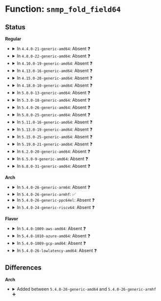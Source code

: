 # Function: <code>snmp_fold_field64</code>

## Status
<b>Regular</b>
<ul>
<li>
<details>
<summary>In <code>4.4.0-21-generic-amd64</code>: Absent ❓</summary>

```json
{
  "name": "snmp_fold_field64",
  "collision_type": "Static Duplication",
  "inline_type": "Full",
  "funcs": [
    {
      "addr": 18446744071586864928,
      "name": "snmp_fold_field64",
      "external": false,
      "loc": "include/net/ip.h:215",
      "file": "net/ipv4/proc.c",
      "inline": "declared, inlined",
      "caller_inline": [
        "net/ipv4/proc.c:netstat_seq_show",
        "net/ipv4/proc.c:snmp_seq_show"
      ],
      "caller_func": []
    },
    {
      "addr": 18446744071587228828,
      "name": "snmp_fold_field64",
      "external": false,
      "loc": "include/net/ip.h:215",
      "file": "net/ipv6/proc.c",
      "inline": "declared, inlined",
      "caller_inline": [],
      "caller_func": []
    }
  ],
  "symbols": []
}
```
</details>
</li>
<li>
<details>
<summary>In <code>4.8.0-22-generic-amd64</code>: Absent ❓</summary>

```json
{
  "name": "snmp_fold_field64",
  "collision_type": "Static Duplication",
  "inline_type": "Full",
  "funcs": [
    {
      "addr": 18446744071587314616,
      "name": "snmp_fold_field64",
      "external": false,
      "loc": "include/net/ip.h:216",
      "file": "net/ipv4/proc.c",
      "inline": "declared, inlined",
      "caller_inline": [
        "net/ipv4/proc.c:netstat_seq_show",
        "net/ipv4/proc.c:snmp_seq_show"
      ],
      "caller_func": []
    },
    {
      "addr": 18446744071587685942,
      "name": "snmp_fold_field64",
      "external": false,
      "loc": "include/net/ip.h:216",
      "file": "net/ipv6/proc.c",
      "inline": "declared, inlined",
      "caller_inline": [],
      "caller_func": []
    }
  ],
  "symbols": []
}
```
</details>
</li>
<li>
<details>
<summary>In <code>4.10.0-19-generic-amd64</code>: Absent ❓</summary>

```json
{
  "name": "snmp_fold_field64",
  "collision_type": "Unique Static",
  "inline_type": "Full",
  "funcs": [
    {
      "addr": 18446744071587516613,
      "name": "snmp_fold_field64",
      "external": false,
      "loc": "include/net/ip.h:222",
      "file": "net/ipv4/proc.c",
      "inline": "declared, inlined",
      "caller_inline": [
        "net/ipv4/proc.c:netstat_seq_show"
      ],
      "caller_func": []
    }
  ],
  "symbols": []
}
```
</details>
</li>
<li>
<details>
<summary>In <code>4.13.0-16-generic-amd64</code>: Absent ❓</summary>

```json
{
  "name": "snmp_fold_field64",
  "collision_type": "Unique Static",
  "inline_type": "Full",
  "funcs": [
    {
      "addr": 18446744071587654713,
      "name": "snmp_fold_field64",
      "external": false,
      "loc": "include/net/ip.h:224",
      "file": "net/ipv4/proc.c",
      "inline": "declared, inlined",
      "caller_inline": [
        "net/ipv4/proc.c:netstat_seq_show"
      ],
      "caller_func": []
    }
  ],
  "symbols": []
}
```
</details>
</li>
<li>
<details>
<summary>In <code>4.15.0-20-generic-amd64</code>: Absent ❓</summary>

```json
{
  "name": "snmp_fold_field64",
  "collision_type": "Unique Static",
  "inline_type": "Full",
  "funcs": [
    {
      "addr": 18446744071588179417,
      "name": "snmp_fold_field64",
      "external": false,
      "loc": "include/net/ip.h:235",
      "file": "net/ipv4/proc.c",
      "inline": "declared, inlined",
      "caller_inline": [
        "net/ipv4/proc.c:netstat_seq_show"
      ],
      "caller_func": []
    }
  ],
  "symbols": []
}
```
</details>
</li>
<li>
<details>
<summary>In <code>4.18.0-10-generic-amd64</code>: Absent ❓</summary>

```json
{
  "name": "snmp_fold_field64",
  "collision_type": "Unique Static",
  "inline_type": "Full",
  "funcs": [
    {
      "addr": 18446744071588534457,
      "name": "snmp_fold_field64",
      "external": false,
      "loc": "include/net/ip.h:247",
      "file": "net/ipv4/proc.c",
      "inline": "declared, inlined",
      "caller_inline": [
        "net/ipv4/proc.c:netstat_seq_show"
      ],
      "caller_func": []
    }
  ],
  "symbols": []
}
```
</details>
</li>
<li>
<details>
<summary>In <code>5.0.0-13-generic-amd64</code>: Absent ❓</summary>

```json
{
  "name": "snmp_fold_field64",
  "collision_type": "Unique Static",
  "inline_type": "Full",
  "funcs": [
    {
      "addr": 18446744071588730713,
      "name": "snmp_fold_field64",
      "external": false,
      "loc": "include/net/ip.h:271",
      "file": "net/ipv4/proc.c",
      "inline": "declared, inlined",
      "caller_inline": [
        "net/ipv4/proc.c:netstat_seq_show"
      ],
      "caller_func": []
    }
  ],
  "symbols": []
}
```
</details>
</li>
<li>
<details>
<summary>In <code>5.3.0-18-generic-amd64</code>: Absent ❓</summary>

```json
{
  "name": "snmp_fold_field64",
  "collision_type": "Unique Static",
  "inline_type": "Full",
  "funcs": [
    {
      "addr": 18446744071589163063,
      "name": "snmp_fold_field64",
      "external": false,
      "loc": "include/net/ip.h:309",
      "file": "net/ipv4/proc.c",
      "inline": "declared, inlined",
      "caller_inline": [
        "net/ipv4/proc.c:netstat_seq_show"
      ],
      "caller_func": []
    }
  ],
  "symbols": []
}
```
</details>
</li>
<li>
<details>
<summary>In <code>5.4.0-26-generic-amd64</code>: Absent ❓</summary>

```json
{
  "name": "snmp_fold_field64",
  "collision_type": "Unique Static",
  "inline_type": "Full",
  "funcs": [
    {
      "addr": 18446744071589387047,
      "name": "snmp_fold_field64",
      "external": false,
      "loc": "include/net/ip.h:310",
      "file": "net/ipv4/proc.c",
      "inline": "declared, inlined",
      "caller_inline": [
        "net/ipv4/proc.c:netstat_seq_show"
      ],
      "caller_func": []
    }
  ],
  "symbols": []
}
```
</details>
</li>
<li>
<details>
<summary>In <code>5.8.0-25-generic-amd64</code>: Absent ❓</summary>

```json
{
  "name": "snmp_fold_field64",
  "collision_type": "Unique Static",
  "inline_type": "Full",
  "funcs": [
    {
      "addr": 18446744071590374215,
      "name": "snmp_fold_field64",
      "external": false,
      "loc": "include/net/ip.h:310",
      "file": "net/ipv4/proc.c",
      "inline": "declared, inlined",
      "caller_inline": [
        "net/ipv4/proc.c:netstat_seq_show"
      ],
      "caller_func": []
    }
  ],
  "symbols": []
}
```
</details>
</li>
<li>
<details>
<summary>In <code>5.11.0-16-generic-amd64</code>: Absent ❓</summary>

```json
{
  "name": "snmp_fold_field64",
  "collision_type": "Unique Static",
  "inline_type": "Full",
  "funcs": [
    {
      "addr": 18446744071590431671,
      "name": "snmp_fold_field64",
      "external": false,
      "loc": "include/net/ip.h:307",
      "file": "net/ipv4/proc.c",
      "inline": "declared, inlined",
      "caller_inline": [
        "net/ipv4/proc.c:netstat_seq_show"
      ],
      "caller_func": []
    }
  ],
  "symbols": []
}
```
</details>
</li>
<li>
<details>
<summary>In <code>5.13.0-19-generic-amd64</code>: Absent ❓</summary>

```json
{
  "name": "snmp_fold_field64",
  "collision_type": "Unique Static",
  "inline_type": "Full",
  "funcs": [
    {
      "addr": 18446744071590357815,
      "name": "snmp_fold_field64",
      "external": false,
      "loc": "include/net/ip.h:308",
      "file": "net/ipv4/proc.c",
      "inline": "declared, inlined",
      "caller_inline": [
        "net/ipv4/proc.c:netstat_seq_show"
      ],
      "caller_func": []
    }
  ],
  "symbols": []
}
```
</details>
</li>
<li>
<details>
<summary>In <code>5.15.0-25-generic-amd64</code>: Absent ❓</summary>

```json
{
  "name": "snmp_fold_field64",
  "collision_type": "Unique Static",
  "inline_type": "Full",
  "funcs": [
    {
      "addr": 18446744071591148112,
      "name": "snmp_fold_field64",
      "external": false,
      "loc": "include/net/ip.h:308",
      "file": "net/ipv4/proc.c",
      "inline": "declared, inlined",
      "caller_inline": [
        "net/ipv4/proc.c:netstat_seq_show"
      ],
      "caller_func": []
    }
  ],
  "symbols": []
}
```
</details>
</li>
<li>
<details>
<summary>In <code>5.19.0-21-generic-amd64</code>: Absent ❓</summary>

```json
{
  "name": "snmp_fold_field64",
  "collision_type": "Unique Static",
  "inline_type": "Full",
  "funcs": [
    {
      "addr": 18446744071592803480,
      "name": "snmp_fold_field64",
      "external": false,
      "loc": "include/net/ip.h:314",
      "file": "net/ipv4/proc.c",
      "inline": "declared, inlined",
      "caller_inline": [
        "net/ipv4/proc.c:netstat_seq_show"
      ],
      "caller_func": []
    }
  ],
  "symbols": []
}
```
</details>
</li>
<li>
<details>
<summary>In <code>6.2.0-20-generic-amd64</code>: Absent ❓</summary>

```json
{
  "name": "snmp_fold_field64",
  "collision_type": "Unique Static",
  "inline_type": "Full",
  "funcs": [
    {
      "addr": 18446744071594680016,
      "name": "snmp_fold_field64",
      "external": false,
      "loc": "include/net/ip.h:314",
      "file": "net/ipv4/proc.c",
      "inline": "declared, inlined",
      "caller_inline": [
        "net/ipv4/proc.c:netstat_seq_show"
      ],
      "caller_func": []
    }
  ],
  "symbols": []
}
```
</details>
</li>
<li>
<details>
<summary>In <code>6.5.0-9-generic-amd64</code>: Absent ❓</summary>

```json
{
  "name": "snmp_fold_field64",
  "collision_type": "Unique Static",
  "inline_type": "Full",
  "funcs": [
    {
      "addr": 18446744071595074992,
      "name": "snmp_fold_field64",
      "external": false,
      "loc": "include/net/ip.h:322",
      "file": "net/ipv4/proc.c",
      "inline": "declared, inlined",
      "caller_inline": [
        "net/ipv4/proc.c:netstat_seq_show"
      ],
      "caller_func": []
    }
  ],
  "symbols": []
}
```
</details>
</li>
<li>
<details>
<summary>In <code>6.8.0-31-generic-amd64</code>: Absent ❓</summary>

```json
{
  "name": "snmp_fold_field64",
  "collision_type": "Unique Static",
  "inline_type": "Full",
  "funcs": [
    {
      "addr": 18446744071595887797,
      "name": "snmp_fold_field64",
      "external": false,
      "loc": "include/net/ip.h:323",
      "file": "net/ipv4/proc.c",
      "inline": "declared, inlined",
      "caller_inline": [
        "net/ipv4/proc.c:netstat_seq_show"
      ],
      "caller_func": []
    }
  ],
  "symbols": []
}
```
</details>
</li>
</ul>
<b>Arch</b>
<ul>
<li>
<details>
<summary>In <code>5.4.0-26-generic-arm64</code>: Absent ❓</summary>

```json
{
  "name": "snmp_fold_field64",
  "collision_type": "Unique Static",
  "inline_type": "Full",
  "funcs": [
    {
      "addr": 18446603336503031572,
      "name": "snmp_fold_field64",
      "external": false,
      "loc": "include/net/ip.h:310",
      "file": "net/ipv4/proc.c",
      "inline": "declared, inlined",
      "caller_inline": [
        "net/ipv4/proc.c:netstat_seq_show"
      ],
      "caller_func": []
    }
  ],
  "symbols": []
}
```
</details>
</li>
<li>
<details>
<summary>In <code>5.4.0-26-generic-armhf</code>: ✅</summary>

```c
u64 snmp_fold_field64(void * mib, int offt, size_t syncp_offset)
```

```json
{
  "name": "snmp_fold_field64",
  "collision_type": "Unique Global",
  "inline_type": "No",
  "funcs": [
    {
      "addr": 3235606000,
      "name": "snmp_fold_field64",
      "external": true,
      "loc": "net/ipv4/af_inet.c:1682",
      "file": "net/ipv4/af_inet.c",
      "inline": "seen, unknown",
      "caller_inline": [],
      "caller_func": [
        "net/ipv4/proc.c:netstat_seq_show"
      ]
    }
  ],
  "symbols": [
    {
      "addr": 3235606000,
      "name": "snmp_fold_field64",
      "section": ".text",
      "bind": "STB_GLOBAL",
      "size": 140
    }
  ]
}
```
</details>
</li>
<li>
<details>
<summary>In <code>5.4.0-26-generic-ppc64el</code>: Absent ❓</summary>

```json
{
  "name": "snmp_fold_field64",
  "collision_type": "Unique Static",
  "inline_type": "Full",
  "funcs": [
    {
      "addr": 13835058055296730420,
      "name": "snmp_fold_field64",
      "external": false,
      "loc": "include/net/ip.h:310",
      "file": "net/ipv4/proc.c",
      "inline": "declared, inlined",
      "caller_inline": [
        "net/ipv4/proc.c:netstat_seq_show"
      ],
      "caller_func": []
    }
  ],
  "symbols": []
}
```
</details>
</li>
<li>
<details>
<summary>In <code>5.4.0-24-generic-riscv64</code>: Absent ❓</summary>

```json
{
  "name": "snmp_fold_field64",
  "collision_type": "Unique Static",
  "inline_type": "Full",
  "funcs": [
    {
      "addr": 18446743936279100498,
      "name": "snmp_fold_field64",
      "external": false,
      "loc": "include/net/ip.h:310",
      "file": "net/ipv4/proc.c",
      "inline": "declared, inlined",
      "caller_inline": [
        "net/ipv4/proc.c:netstat_seq_show"
      ],
      "caller_func": []
    }
  ],
  "symbols": []
}
```
</details>
</li>
</ul>
<b>Flavor</b>
<ul>
<li>
<details>
<summary>In <code>5.4.0-1009-aws-amd64</code>: Absent ❓</summary>

```json
{
  "name": "snmp_fold_field64",
  "collision_type": "Unique Static",
  "inline_type": "Full",
  "funcs": [
    {
      "addr": 18446744071588993223,
      "name": "snmp_fold_field64",
      "external": false,
      "loc": "include/net/ip.h:310",
      "file": "net/ipv4/proc.c",
      "inline": "declared, inlined",
      "caller_inline": [
        "net/ipv4/proc.c:netstat_seq_show"
      ],
      "caller_func": []
    }
  ],
  "symbols": []
}
```
</details>
</li>
<li>
<details>
<summary>In <code>5.4.0-1010-azure-amd64</code>: Absent ❓</summary>

```json
{
  "name": "snmp_fold_field64",
  "collision_type": "Unique Static",
  "inline_type": "Full",
  "funcs": [
    {
      "addr": 18446744071588716279,
      "name": "snmp_fold_field64",
      "external": false,
      "loc": "include/net/ip.h:310",
      "file": "net/ipv4/proc.c",
      "inline": "declared, inlined",
      "caller_inline": [
        "net/ipv4/proc.c:netstat_seq_show"
      ],
      "caller_func": []
    }
  ],
  "symbols": []
}
```
</details>
</li>
<li>
<details>
<summary>In <code>5.4.0-1009-gcp-amd64</code>: Absent ❓</summary>

```json
{
  "name": "snmp_fold_field64",
  "collision_type": "Unique Static",
  "inline_type": "Full",
  "funcs": [
    {
      "addr": 18446744071589429607,
      "name": "snmp_fold_field64",
      "external": false,
      "loc": "include/net/ip.h:310",
      "file": "net/ipv4/proc.c",
      "inline": "declared, inlined",
      "caller_inline": [
        "net/ipv4/proc.c:netstat_seq_show"
      ],
      "caller_func": []
    }
  ],
  "symbols": []
}
```
</details>
</li>
<li>
<details>
<summary>In <code>5.4.0-26-lowlatency-amd64</code>: Absent ❓</summary>

```json
{
  "name": "snmp_fold_field64",
  "collision_type": "Unique Static",
  "inline_type": "Full",
  "funcs": [
    {
      "addr": 18446744071589473255,
      "name": "snmp_fold_field64",
      "external": false,
      "loc": "include/net/ip.h:310",
      "file": "net/ipv4/proc.c",
      "inline": "declared, inlined",
      "caller_inline": [
        "net/ipv4/proc.c:netstat_seq_show"
      ],
      "caller_func": []
    }
  ],
  "symbols": []
}
```
</details>
</li>
</ul>

## Differences
<b>Arch</b>
<ul>
<li>
<details>
<summary>Added between <code>5.4.0-26-generic-amd64</code> and <code>5.4.0-26-generic-armhf</code> ➕</summary>

```c
u64 snmp_fold_field64(void * mib, int offt, size_t syncp_offset)
```
</details>
</li>
</ul>
